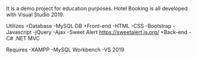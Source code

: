 It is a demo project for education purposes. Hotel Booking is all developed with Visual Studio 2019.

Utilizes
+Database
	-MySQL DB
+Front-end
	-HTML
	-CSS
	-Bootstrap
	-Javascript
	-jQuery
	-Ajax
	-Sweet Alert https://sweetalert.js.org/
+Back-end
	-C# .NET MVC 
	
Requires
	-XAMPP
	-MySQL Workbench
	-VS 2019
